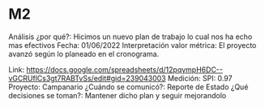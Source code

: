 # M2

Análisis ¿por qué?: Hicimos un nuevo plan de trabajo lo cual nos ha echo mas efectivos
Fecha: 01/06/2022
Interpretación valor métrica:  El proyecto avanzó según lo planeado en el cronograma.

Link: https://docs.google.com/spreadsheets/d/12pqympH6DC--vGCRUflCs3gt7RABTvSs/edit#gid=239043003
Medición: SPI: 0.97
Proyecto: Campanario
¿Cuándo se comunicó?: Reporte de Estado
¿Qué decisiones se toman?: Mantener dicho plan y seguir mejorandolo